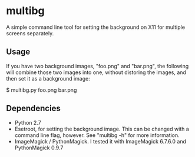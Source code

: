 multibg
=======

A simple command line tool for setting the background on X11 for
multiple screens separately.

Usage
-----

If you have two background images, "foo.png" and "bar.png",
the following will combine those two images into one, without distoring
the images, and then set it as a background image:

$ multibg.py foo.png bar.png

Dependencies
------------

* Python 2.7
* Esetroot, for setting the background image. This can be changed with a
  command line flag, however. See "multibg -h" for more information.
* ImageMagick / PythonMagick. I tested it with ImageMagick 6.7.6.0 and PythonMagick 0.9.7


